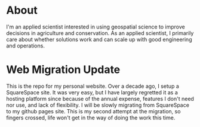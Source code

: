 # About
I'm an applied scientist interested in using geospatial science to improve decisions in agriculture and conservation. As an applied scientist, I primarily care about whether solutions work and can scale up with good engineering and operations.

# Web Migration Update
This is the repo for my personal website. Over a decade ago, I setup a SquareSpace site. It was very easy, but I have largely regretted it as a hosting platform since because of the annual expense, features I don't need nor use, and lack of flexibility. I will be slowly migrating from SquareSpace to my github pages site. This is my second attempt at the migration, so fingers crossed, life won't get in the way of doing the work this time.
